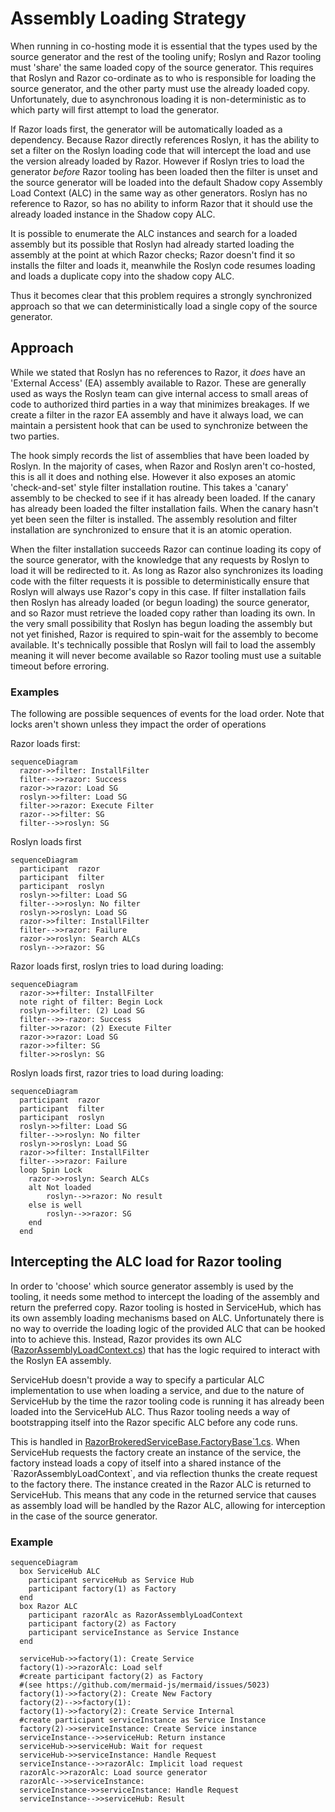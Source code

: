 ﻿# Assembly Loading Strategy

When running in co-hosting mode it is essential that the types used by the source generator and the rest of the tooling unify; Roslyn and Razor tooling must 'share' the same loaded copy of the source generator. This requires that Roslyn and Razor co-ordinate as to who is responsible for loading the source generator, and the other party must use the already loaded copy. Unfortunately, due to asynchronous loading it is non-deterministic as to which party will first attempt to load the generator.

If Razor loads first, the generator will be automatically loaded as a dependency. Because Razor directly references Roslyn, it has the ability to set a filter on the Roslyn loading code that will intercept the load and use the version already loaded by Razor. However if Roslyn tries to load the generator *before* Razor tooling has been loaded then the filter is unset and the source generator will be loaded into the default Shadow copy Assembly Load Context (ALC) in the same way as other generators. Roslyn has no reference to Razor, so has no ability to inform Razor that it should use the already loaded instance in the Shadow copy ALC.

It is possible to enumerate the ALC instances and search for a loaded assembly but its possible that Roslyn had already started loading the assembly at the point at which Razor checks; Razor doesn't find it so installs the filter and loads it, meanwhile the Roslyn code resumes loading and loads a duplicate copy into the shadow copy ALC.

Thus it becomes clear that this problem requires a strongly synchronized approach so that we can deterministically load a single copy of the source generator.

## Approach

While we stated that Roslyn has no references to Razor, it *does* have an 'External Access' (EA) assembly available to Razor. These are generally used as ways the Roslyn team can give internal access to small areas of code to authorized third parties in a way that minimizes breakages. If we create a filter in the razor EA assembly and have it always load, we can maintain a persistent hook that can be used to synchronize between the two parties.

The hook simply records the list of assemblies that have been loaded by Roslyn. In the majority of cases, when Razor and Roslyn aren't co-hosted, this is all it does and nothing else. However it also exposes an atomic 'check-and-set' style filter installation routine. This takes a 'canary' assembly to be checked to see if it has already been loaded. If the canary has already been loaded the filter installation fails. When the canary hasn't yet been seen the filter is installed. The assembly resolution and filter installation are synchronized to ensure that it is an atomic operation.

When the filter installation succeeds Razor can continue loading its copy of the source generator, with the knowledge that any requests by Roslyn to load it will be redirected to it. As long as Razor also synchronizes its loading code with the filter requests it is possible to deterministically ensure that Roslyn will always use Razor's copy in this case. If filter installation fails then Roslyn has already loaded (or begun loading) the source generator, and so Razor must retrieve the loaded copy rather than loading its own. In the very small possibility that Roslyn has begun loading the assembly but not yet finished, Razor is required to spin-wait for the assembly to become available. It's technically possible that Roslyn will fail to load the assembly meaning it will never become available so Razor tooling must use a suitable timeout before erroring.

### Examples

The following are possible sequences of events for the load order. Note that locks aren't shown unless they impact the order of operations

Razor loads first:

```mermaid
sequenceDiagram
  razor->>filter: InstallFilter
  filter-->>razor: Success
  razor->>razor: Load SG
  roslyn->>filter: Load SG
  filter->>razor: Execute Filter
  razor-->>filter: SG
  filter-->>roslyn: SG
```

Roslyn loads first

```mermaid
sequenceDiagram
  participant  razor
  participant  filter
  participant  roslyn
  roslyn->>filter: Load SG
  filter-->>roslyn: No filter
  roslyn->>roslyn: Load SG
  razor->>filter: InstallFilter
  filter-->>razor: Failure
  razor->>roslyn: Search ALCs
  roslyn-->>razor: SG
```

Razor loads first, roslyn tries to load during loading:

```mermaid
sequenceDiagram
  razor->>+filter: InstallFilter
  note right of filter: Begin Lock
  roslyn->>filter: (2) Load SG
  filter-->>-razor: Success
  filter->>razor: (2) Execute Filter
  razor->>razor: Load SG
  razor->>filter: SG
  filter->>roslyn: SG
```

Roslyn loads first, razor tries to load during loading:

```mermaid
sequenceDiagram
  participant  razor
  participant  filter
  participant  roslyn
  roslyn->>filter: Load SG
  filter-->>roslyn: No filter
  roslyn->>roslyn: Load SG
  razor->>filter: InstallFilter
  filter-->>razor: Failure
  loop Spin Lock
    razor->>roslyn: Search ALCs
    alt Not loaded
        roslyn-->>razor: No result
    else is well
        roslyn-->>razor: SG
    end
  end

```

## Intercepting the ALC load for Razor tooling

In order to 'choose' which source generator assembly is used by the tooling, it needs some method to intercept the loading of the assembly and return the preferred copy. Razor tooling is hosted in ServiceHub, which has its own assembly loading mechanisms based on ALC. Unfortunately there is no way to override the loading logic of the provided ALC that can be hooked into to achieve this. Instead, Razor provides its own ALC ([RazorAssemblyLoadContext.cs](..\src\Razor\src\Microsoft.CodeAnalysis.Remote.Razor\RazorAssemblyLoadContext.cs)) that has the logic required to interact with the Roslyn EA assembly.

ServiceHub doesn't provide a way to specify a particular ALC implementation to use when loading a service, and due to the nature of ServiceHub by the time the razor tooling code is running it has already been loaded into the ServiceHub ALC. Thus Razor tooling needs a way of bootstrapping itself into the Razor specific ALC before any code runs.

This is handled in [RazorBrokeredServiceBase.FactoryBase\`1.cs](..\src\Razor\src\Microsoft.CodeAnalysis.Remote.Razor\RazorBrokeredServiceBase.FactoryBase`1.cs). When ServiceHub requests the factory create an instance of the service, the factory instead loads a copy of itself into a shared instance of the `RazorAssemblyLoadContext`, and via reflection thunks the create request to the factory there. The instance created in the Razor ALC is returned to ServiceHub. This means that any code in the returned service that causes as assembly load will be handled by the Razor ALC, allowing for interception in the case of the source generator.

### Example

```mermaid
sequenceDiagram
  box ServiceHub ALC
    participant serviceHub as Service Hub
    participant factory(1) as Factory
  end
  box Razor ALC
    participant razorAlc as RazorAssemblyLoadContext
    participant factory(2) as Factory
    participant serviceInstance as Service Instance
  end

  serviceHub->>factory(1): Create Service
  factory(1)->>razorAlc: Load self
  #create participant factory(2) as Factory
  #(see https://github.com/mermaid-js/mermaid/issues/5023)
  factory(1)->>factory(2): Create New Factory
  factory(2)-->>factory(1):  
  factory(1)->>factory(2): Create Service Internal
  #create participant serviceInstance as Service Instance
  factory(2)->>serviceInstance: Create Service instance
  serviceInstance-->>serviceHub: Return instance
  serviceHub->>serviceHub: Wait for request
  serviceHub->>serviceInstance: Handle Request
  serviceInstance-->>razorAlc: Implicit load request
  razorAlc->>razorAlc: Load source generator
  razorAlc-->>serviceInstance:  
  serviceInstance->>serviceInstance: Handle Request
  serviceInstance-->>serviceHub: Result
```
